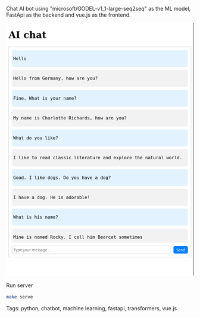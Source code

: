 Chat AI bot using "microsoft/GODEL-v1_1-large-seq2seq" as the ML model, FastApi as the backend and vue.js as the frontend.

<img src="screenshots/chat.png">

Run server

```sh
make serve
```

Tags: python, chatbot, machine learning, fastapi, transformers, vue.js
